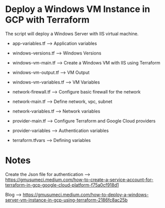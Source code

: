 # Deploy a Windows VM Instance in GCP with Terraform

The script will deploy a Windows Server with IIS virtual machine.

- app-variables.tf -->  Application variables

- windows-versions.tf --> Windows Versions

- windows-vm-main.tf --> Create a Windows VM with IIS using Terraform

- windows-vm-output.tf --> VM Output

- windows-vm-variables.tf --> VM Variables 

- network-firewall.tf --> Configure basic firewall for the network

- network-main.tf --> Define network, vpc, subnet

- network-variables.tf --> Network variables

- provider-main.tf --> Configure Terraform and Google Cloud providers

- provider-variables --> Authentication variables

- terraform.tfvars --> Defining variables 

# Notes

Create the Json file for authentication --> https://gmusumeci.medium.com/how-to-create-a-service-account-for-terraform-in-gcp-google-cloud-platform-f75a0cf918d1

Blog --> https://gmusumeci.medium.com/how-to-deploy-a-windows-server-vm-instance-in-gcp-using-terraform-2186fc8ac25b
